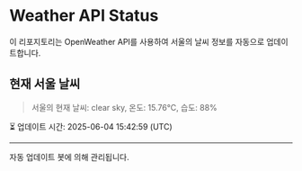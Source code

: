 
# Weather API Status

이 리포지토리는 OpenWeather API를 사용하여 서울의 날씨 정보를 자동으로 업데이트합니다.

## 현재 서울 날씨
> 서울의 현재 날씨: clear sky, 온도: 15.76°C, 습도: 88%

⏳ 업데이트 시간: 2025-06-04 15:42:59 (UTC)

---
자동 업데이트 봇에 의해 관리됩니다.
